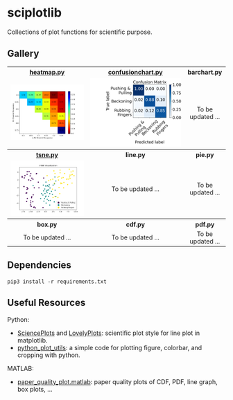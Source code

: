 # sciplotlib

Collections of plot functions for scientific purpose. 

## Gallery

<table align="center">
  <tr>
    <th><a href="./src/heatmap.py">heatmap.py</a></th>
    <th><a href="./src/confusionchart.py">confusionchart.py</a></th>
    <th>barchart.py</th>
  </tr>
  <tr align="center">
    <td><img src="./src/example/heatmap.png" alt="heatmap"></td>
    <td><img src="./src/example/confusion_matrix.png" alt="confusion matrix"></td>
    <td>To be updated ...</td>
  </tr>
  <tr>
    <th align="center"><a href="./src/tsne.py" alt="tsne">tsne.py</a></th>
    <th align="center">line.py</th>
    <th align="center">pie.py</th>
  </tr>
  <tr align="center">
    <td><img src="./src/example/tsne.png" alt="tsne"></td>
    <td>To be updated ...</td>
    <td>To be updated ...</td>
  </tr>
  <tr>
    <th align="center">box.py</th>
    <th align="center">cdf.py</th>
    <th align="center">pdf.py</th>
  </tr>
  <tr align="center">
    <td>To be updated ...</td>
    <td>To be updated ...</td>
    <td>To be updated ...</td>
  </tr>
</table>

## Dependencies

```
pip3 install -r requirements.txt
```

## Useful Resources

Python:

+ [SciencePlots](https://github.com/garrettj403/SciencePlots) and [LovelyPlots](https://github.com/killiansheriff/LovelyPlots): scientific plot style for line plot in matplotlib.
+ [python_plot_utils](https://github.com/guanyingc/python_plot_utils): a simple code for plotting figure, colorbar, and cropping with python.

MATLAB:

+ [paper_quality_plot.matlab](https://github.com/LimHyungTae/paper_quality_plot.matlab): paper quality plots of CDF, PDF, line graph, box plots, ...